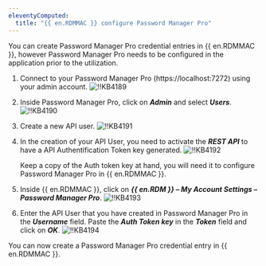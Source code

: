 ```yaml
---
eleventyComputed:
  title: "{{ en.RDMMAC }} configure Password Manager Pro"
---
```

You can create Password Manager Pro credential entries in {{ en.RDMMAC }}, however Password Manager Pro needs to be configured in the application prior to the utilization.

1. Connect to your Password Manager Pro (https<area>://localhost:7272) using your admin account.
![!!KB4189](https://cdnweb.devolutions.net/docs/en/kb/KB4189.png)
1. Inside Password Manager Pro, click on ***Admin*** and select ***Users***.
![!!KB4190](https://cdnweb.devolutions.net/docs/en/kb/KB4190.png)
1. Create a new API user.
![!!KB4191](https://cdnweb.devolutions.net/docs/en/kb/KB4191.png)
1. In the creation of your API User, you need to activate the ***REST API*** to have a API Authentification Token key generated.
   ![!!KB4192](https://cdnweb.devolutions.net/docs/en/kb/KB4192.png)

   Keep a copy of the Auth token key at hand, you will need it to configure Password Manager Pro in {{ en.RDMMAC }}.
1. Inside {{ en.RDMMAC }}, click on ***{{ en.RDM }} – My Account Settings – Password Manager Pro***.
![!!KB4193](https://cdnweb.devolutions.net/docs/en/kb/KB4193.png)
1. Enter the API User that you have created in Password Manager Pro in the ***Username*** field. Paste the ***Auth Token key*** in the ***Token*** field and click on ***OK***.
![!!KB4194](https://cdnweb.devolutions.net/docs/en/kb/KB4194.png)

You can now create a Password Manager Pro credential entry in {{ en.RDMMAC }}.
